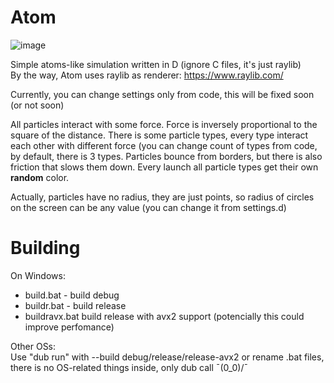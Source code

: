 
# Atom<br>
![image](https://github.com/user-attachments/assets/f55d699e-aeaa-4e30-be0b-f0930e3b74eb)
<br>

Simple atoms-like simulation written in D (ignore C files, it's just raylib)<br>
By the way, Atom uses raylib as renderer: https://www.raylib.com/ <br>

Currently, you can change settings only from code, this will be fixed soon (or not soon)<br>

All particles interact with some force. Force is inversely proportional to the square of the distance.
There is some particle types, every type interact each other with different force (you can change count of types from code, by default, there is 3 types. 
Particles bounce from borders, but there is also friction that slows them down.
Every launch all particle types get their own **random** color. 

Actually, particles have no radius, they are just points, so radius of circles on the screen can be any value (you can change it from settings.d)

# Building
On Windows:
* build.bat - build debug
* buildr.bat - build release
* buildravx.bat build release with avx2 support (potencially this could improve perfomance)

Other OSs:<br>
Use "dub run" with --build debug/release/release-avx2 or rename .bat files, there is no OS-related things inside, only dub call ¯\(0_0)/¯
